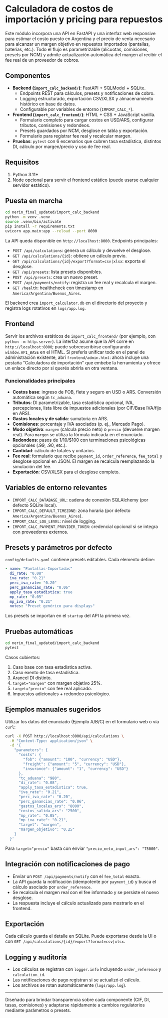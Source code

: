 # Calculadora de costos de importación y pricing para repuestos

Este módulo incorpora una API en FastAPI y una interfaz web responsive para estimar el costo puesto en Argentina y el precio de venta necesario para alcanzar un margen objetivo en repuestos importados (pantallas, baterías, etc.). Todo el flujo es parametrizable (alícuotas, comisiones, presets por NCM) y admite actualización automática del margen al recibir el fee real de un proveedor de cobros.

## Componentes

- **Backend (`import_calc_backend/`)**: FastAPI + SQLModel + SQLite.
  - Endpoints REST para cálculos, presets y notificaciones de cobro.
  - Logging estructurado, exportación CSV/XLSX y almacenamiento histórico en base de datos.
  - Configurable por variables de entorno (`IMPORT_CALC_*`).
- **Frontend (`import_calc_frontend/`)**: HTML + CSS + JavaScript vanilla.
  - Formulario completo para cargar costos en USD/ARS, configurar tributos, comisiones y redondeos.
  - Presets guardados por NCM, desglose en tabla y exportación.
  - Formulario para registrar fee real y recalcular margen.
- **Pruebas**: `pytest` con 6 escenarios que cubren tasa estadística, distintos DI, cálculo por margen/precio y uso de fee real.

## Requisitos

1. Python 3.11+
2. Node opcional para servir el frontend estático (puede usarse cualquier servidor estático).

## Puesta en marcha

```bash
cd nerin_final_updated/import_calc_backend
python -m venv .venv
source .venv/bin/activate
pip install -r requirements.txt
uvicorn app.main:app --reload --port 8000
```

La API queda disponible en `http://localhost:8000`. Endpoints principales:

- `POST /api/calculations`: genera un cálculo y devuelve el desglose.
- `GET /api/calculations/{id}`: obtiene un cálculo previo.
- `GET /api/calculations/{id}/export?format=csv|xlsx`: exporta el desglose.
- `GET /api/presets`: lista presets disponibles.
- `POST /api/presets`: crea un nuevo preset.
- `POST /api/payments/notify`: registra un fee real y recalcula el margen.
- `GET /health`: healthcheck con timestamp en `America/Argentina/Buenos_Aires`.

El backend crea `import_calculator.db` en el directorio del proyecto y registra logs rotativos en `logs/app.log`.

## Frontend

Servir los archivos estáticos de `import_calc_frontend/` (por ejemplo, con `python -m http.server`). La interfaz asume que la API corre en `http://localhost:8000`; puede sobreescribirse configurando `window.API_BASE` en el HTML. Si preferís unificar todo en el panel de administración existente, abrí `frontend/admin.html`: ahora incluye una pestaña "Calculadora de importación" que embebe la herramienta y ofrece un enlace directo por si querés abrirla en otra ventana.

### Funcionalidades principales

- **Costos base**: ingreso de FOB, flete y seguro en USD o ARS. Conversión automática según `tc_aduana`.
- **Tributos**: DI parametrizable, tasa estadística opcional, IVA, percepciones, lista libre de impuestos adicionales (por CIF/Base IVA/fijo en ARS).
- **Gastos locales y de salida**: sumatoria en ARS.
- **Comisiones**: porcentaje y IVA asociados (p. ej., Mercado Pago).
- **Modo objetivo**: `margen` (calcula precio neto) o `precio` (devuelve margen real). Para `margen` se utiliza la fórmula indicada en el enunciado.
- **Redondeos**: pasos de $1/$10/$100 con terminaciones psicológicas opcionales (.99, .90, etc.).
- **Cantidad**: cálculo de totales y unitarios.
- **Fee real**: formulario que recibe `payment_id`, `order_reference`, `fee_total` y desglose opcional en JSON. El margen se recalcula reemplazando la simulación del fee.
- **Exportación**: CSV/XLSX para el desglose completo.

## Variables de entorno relevantes

- `IMPORT_CALC_DATABASE_URL`: cadena de conexión SQLAlchemy (por defecto SQLite local).
- `IMPORT_CALC_DEFAULT_TIMEZONE`: zona horaria (por defecto `America/Argentina/Buenos_Aires`).
- `IMPORT_CALC_LOG_LEVEL`: nivel de logging.
- `IMPORT_CALC_PAYMENT_PROVIDER_TOKEN`: credencial opcional si se integra con proveedores externos.

## Presets y parámetros por defecto

`config/defaults.yaml` contiene presets editables. Cada elemento define:

```yaml
- name: "Pantallas-Importadas"
  di_rate: "0.08"
  iva_rate: "0.21"
  perc_iva_rate: "0.20"
  perc_ganancias_rate: "0.06"
  apply_tasa_estadistica: true
  mp_rate: "0.05"
  mp_iva_rate: "0.21"
  notes: "Preset genérico para displays"
```

Los presets se importan en el `startup` del API la primera vez.

## Pruebas automáticas

```bash
cd nerin_final_updated/import_calc_backend
pytest
```

Casos cubiertos:

1. Caso base con tasa estadística activa.
2. Caso exento de tasa estadística.
3. Arancel DI distinto.
4. `target="margen"` con margen objetivo 25%.
5. `target="precio"` con fee real aplicado.
6. Impuestos adicionales + redondeo psicológico.

## Ejemplos manuales sugeridos

Utilizar los datos del enunciado (Ejemplo A/B/C) en el formulario web o vía `curl`:

```bash
curl -X POST http://localhost:8000/api/calculations \
  -H "Content-Type: application/json" \
  -d '{
    "parameters": {
      "costs": {
        "fob": {"amount": "100", "currency": "USD"},
        "freight": {"amount": "5", "currency": "USD"},
        "insurance": {"amount": "1", "currency": "USD"}
      },
      "tc_aduana": "980",
      "di_rate": "0.08",
      "apply_tasa_estadistica": true,
      "iva_rate": "0.21",
      "perc_iva_rate": "0.20",
      "perc_ganancias_rate": "0.06",
      "gastos_locales_ars": "8000",
      "costos_salida_ars": "2500",
      "mp_rate": "0.05",
      "mp_iva_rate": "0.21",
      "target": "margen",
      "margen_objetivo": "0.25"
    }
  }'
```

Para `target="precio"` basta con enviar `"precio_neto_input_ars": "75000"`.

## Integración con notificaciones de pago

- Enviar un `POST /api/payments/notify` con el `fee_total` exacto.
- La API guarda la notificación (idempotente por `payment_id`) y busca el cálculo asociado por `order_reference`.
- Se recalcula el margen real con el fee informado y se persiste el nuevo desglose.
- La respuesta incluye el cálculo actualizado para mostrarlo en el frontend.

## Exportación

Cada cálculo guarda el detalle en SQLite. Puede exportarse desde la UI o con `GET /api/calculations/{id}/export?format=csv|xlsx`.

## Logging y auditoría

- Los cálculos se registran con `logger.info` incluyendo `order_reference` y `calculation_id`.
- Las notificaciones de pago registran si se actualizó el cálculo.
- Los archivos se rotan automáticamente (`logs/app.log`).

---

Diseñado para brindar transparencia sobre cada componente (CIF, DI, tasas, comisiones) y adaptarse rápidamente a cambios regulatorios mediante parámetros o presets.
